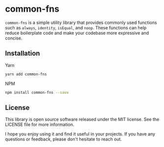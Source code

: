 <!-- infuser start title -->

# common-fns

<!-- infuser end title -->

<!-- infuser start description -->

`common-fns` is a simple utility library that provides commonly used functions such as `always`, `identity`, `isEqual`, and `noop`. These functions can help reduce boilerplate code and make your codebase more expressive and concise.

<!-- infuser end description -->

<!-- infuser start installation -->

## Installation

Yarn

```bash
yarn add common-fns
```

NPM

```bash
npm install common-fns --save
```

<!-- infuser end installation -->

<!-- infuser start usage -->
<!-- infuser end usage -->

<!-- infuser start development -->
<!-- infuser end development -->

<!-- infuser start notes -->
<!-- infuser end notes -->

<!-- infuser start license -->

## License

This library is open source software released under the MIT license. See the LICENSE file for more information.

I hope you enjoy using it and find it useful in your projects. If you have any questions or feedback, please don't hesitate to reach out.

<!-- infuser end license -->
